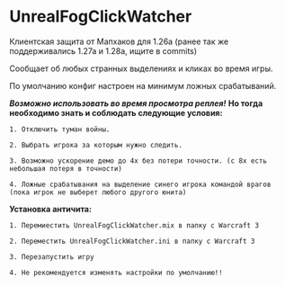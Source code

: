# UnrealFogClickWatcher
 
Клиентская защита от Мапхаков для 1.26a (ранее так же поддерживались 1.27а и 1.28а, ищите в commits)

Сообщает об любых странных выделениях и кликах во время игры.

По умолчанию конфиг настроен на минимум ложных срабатываний.

***Возможно использовать во время просмотра реплея!***
**Но тогда необходимо знать и соблюдать следующие условия:**
```
1. Отключить туман войны.

2. Выбрать игрока за которым нужно следить.

3. Возможно ускорение демо до 4х без потери точности. (с 8х есть небольшая потеря в точности)

4. Ложные срабатывания на выделение синего игрока командой врагов (пока игрок не выберет любого другого юнита)
```


**Установка античита:**

```
1. Перемиестить UnrealFogClickWatcher.mix в папку с Warcraft 3

2. Переместить UnrealFogClickWatcher.ini в папку с Warcraft 3

3. Перезапустить игру

4. Не рекомендуется изменять настройки по умолчанию!!
```
